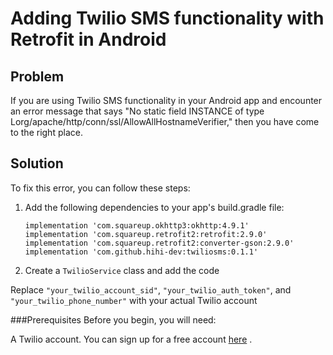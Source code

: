 # Adding Twilio SMS functionality with Retrofit in Android

## Problem

If you are using Twilio SMS functionality in your Android app and encounter an error message that says "No static field INSTANCE of type Lorg/apache/http/conn/ssl/AllowAllHostnameVerifier," then you have come to the right place. 

## Solution

To fix this error, you can follow these steps:

1. Add the following dependencies to your app's build.gradle file:
    ```
    implementation 'com.squareup.okhttp3:okhttp:4.9.1'
    implementation 'com.squareup.retrofit2:retrofit:2.9.0'
    implementation 'com.squareup.retrofit2:converter-gson:2.9.0'
    implementation 'com.github.hihi-dev:twiliosms:0.1.1'
    ```

2. Create a `TwilioService` class and add the code


Replace `"your_twilio_account_sid"`, `"your_twilio_auth_token"`, and `"your_twilio_phone_number"` with your actual Twilio account

###Prerequisites
Before you begin, you will need:

A Twilio account. You can sign up for a free account [here](https://www.twilio.com/try-twilio)
.
